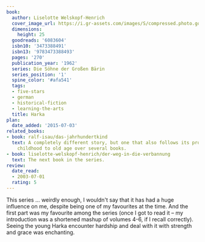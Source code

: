 ```yaml
---
book:
  author: Liselotte Welskopf-Henrich
  cover_image_url: https://i.gr-assets.com/images/S/compressed.photo.goodreads.com/books/1385368730l/6083604._SX98_.jpg
  dimensions:
    height: 25
  goodreads: '6083604'
  isbn10: '3473388491'
  isbn13: '9783473388493'
  pages: '270'
  publication_year: '1962'
  series: Die Söhne der Großen Bärin
  series_position: '1'
  spine_color: '#afa541'
  tags:
  - five-stars
  - german
  - historical-fiction
  - learning-the-arts
  title: Harka
plan:
  date_added: '2015-07-03'
related_books:
- book: ralf-isau/das-jahrhundertkind
  text: A completely different story, but one that also follows its protagonist from
    childhood to old age over several books.
- book: liselotte-welskopf-henrich/der-weg-in-die-verbannung
  text: The next book in the series.
review:
  date_read:
  - 2003-07-01
  rating: 5
---
```


This series … weirdly enough, I wouldn't say that it has had a huge influence on me, despite being one of my favourites
at the time. And the first part was my favourite among the series (once I got to read it – my introduction was a
shortened mashup of volumes 4-6, if I recall correctly). Seeing the young Harka encounter hardship and deal with it with
strength and grace was enchanting.
